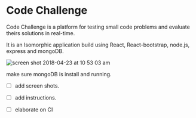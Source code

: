 # Code Challenge

Code Challenge is a platform for testing small code problems and evaluate theirs solutions
in real-time.

It is an Isomorphic application build using React, React-bootstrap, node.js, express and mongoDB.


![screen shot 2018-04-23 at 10 53 03 am](https://user-images.githubusercontent.com/22829270/39144113-b14c1082-46e4-11e8-98e7-2704cdc76277.png)


make sure mongoDB is install and running.




- [ ] add screen shots.
- [ ] add instructions.
- [ ] elaborate on CI


